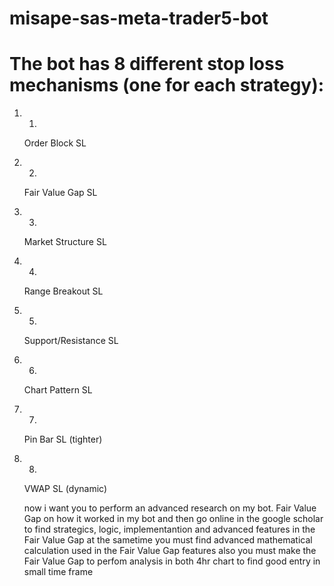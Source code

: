 # misape-sas-meta-trader5-bot

# The bot has 8 different stop loss mechanisms (one for each strategy):

1. 1.
   Order Block SL
2. 2.
   Fair Value Gap SL
3. 3.
   Market Structure SL
4. 4.
   Range Breakout SL
5. 5.
   Support/Resistance SL
6. 6.
   Chart Pattern SL
7. 7.
   Pin Bar SL (tighter)
8. 8.
   VWAP SL (dynamic)



   now i want you to perform an advanced research on my bot. Fair Value Gap on how it worked in my bot and then go online in the google scholar to find strategics, logic, implementantion and advanced features in the Fair Value Gap at the sametime you must find advanced mathematical calculation used in the Fair Value Gap features also you must make the Fair Value Gap to perfom analysis in both 4hr chart to find good entry in small time frame